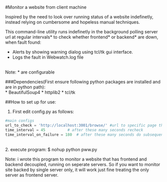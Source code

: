 #Monitor a website from client machine

Inspired by the need to look over running status of a website indefinetly, instead relying on cumbersome and hopeless manual techniques.<br/>

This command-line utility runs indefinetly in the background polling server url at regular intervals* to check whether frontend* or backend* are down, when fault found:<br> 
+ Alerts by showing warning dialog using tcl/tk gui interface.
+ Logs the fault in Webwatch.log file
<br/>
Note: * are configurable
<br/>

###Dependencies(First ensure following python packages are installed and are in python path):<br/>
    * BeautifulSoup4
    * httplib2
    * tcl/tk

##How to set up for use:
1. First edit config.py as follows:<br/>
```python
#main configs
url_to_check = 'http://localhost:3001/browse/' #url to specific page that can when scrapped helps identifying whether backend is down or not
time_interval = 45 	        # after these many seconds recheck
time_interval_on_failure = 180  # after these many seconds do subsequent rechecks, when a fault is found
```
<br/>
2. execute program: $ nohup python pww.py<br/>

Note: i wrote this program to monitor a website that has frontend and backend decoupled, running on seperate servers. So if you want to monitor site
backed by single server only, it will work just fine treating the only server as frontend server.

